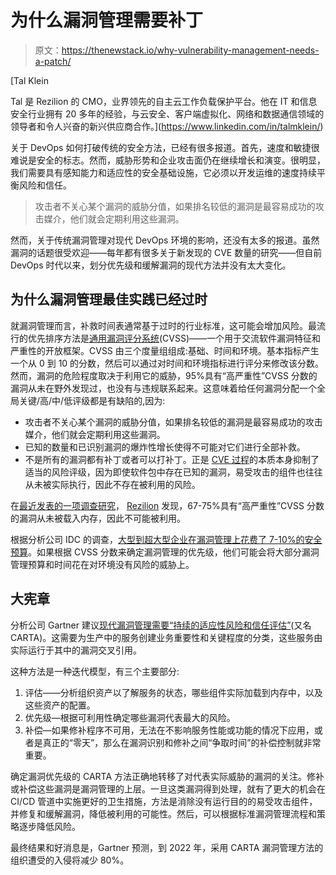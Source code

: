 # 为什么漏洞管理需要补丁

> 原文：<https://thenewstack.io/why-vulnerability-management-needs-a-patch/>

[](https://www.linkedin.com/in/talmklein/)

 [Tal Klein

Tal 是 Rezilion 的 CMO，业界领先的自主云工作负载保护平台。他在 IT 和信息安全行业拥有 20 多年的经验，与云安全、客户端虚拟化、网络和数据通信领域的领导者和令人兴奋的新兴供应商合作。](https://www.linkedin.com/in/talmklein/) [](https://www.linkedin.com/in/talmklein/)

关于 DevOps 如何打破传统的安全方法，已经有很多报道。首先，速度和敏捷很难说是安全的标志。然而，威胁形势和企业攻击面仍在继续增长和演变。很明显，我们需要具有感知能力和适应性的安全基础设施，它必须以开发运维的速度持续平衡风险和信任。

> 攻击者不关心某个漏洞的威胁分值，如果排名较低的漏洞是最容易成功的攻击媒介，他们就会定期利用这些漏洞。

然而，关于传统漏洞管理对现代 DevOps 环境的影响，还没有太多的报道。虽然漏洞的话题很受欢迎——每年都有很多关于新发现的 CVE 数量的研究——但自前 DevOps 时代以来，划分优先级和缓解漏洞的现代方法并没有太大变化。

## 为什么漏洞管理最佳实践已经过时

就漏洞管理而言，补救时间表通常基于过时的行业标准，这可能会增加风险。最流行的优先排序方法是[通用漏洞评分系统](https://www.first.org/cvss/)(CVSS)——一个用于交流软件漏洞特征和严重性的开放框架。CVSS 由三个度量组组成:基础、时间和环境。基本指标产生一个从 0 到 10 的分数，然后可以通过对时间和环境指标进行评分来修改该分数。然而，漏洞的危险程度取决于利用它的威胁，95%具有“高严重性”CVSS 分数的漏洞从未在野外发现过，也没有与违规联系起来。这意味着给任何漏洞分配一个全局关键/高/中/低评级都是有缺陷的,因为:

*   攻击者不关心某个漏洞的威胁分值，如果排名较低的漏洞是最容易成功的攻击媒介，他们就会定期利用这些漏洞。
*   已知的数量和已识别漏洞的爆炸性增长使得不可能对它们进行全部补救。
*   不是所有的漏洞都有补丁或者可以打补丁。正是 [CVE 过程](https://warroom.rsmus.com/beginners-guide-cve-process/)的本质本身抑制了适当的风险评级，因为即使软件包中存在已知的漏洞，易受攻击的组件也往往从未被实际执行，因此不存在被利用的风险。

在[最近发表的一项调查研究](https://www.rezilion.com/wp-content/uploads/2019/11/Rezilion-CARTA-Runtime-Vuln-Memory-Analysis-Report.pdf)， [Rezilion](http://www.rezilion.com) 发现，67-75%具有“高严重性”CVSS 分数的漏洞从未被载入内存，因此不可能被利用。

根据分析公司 IDC 的调查，[大型到超大型企业在漏洞管理上花费了 7-10%的安全预算](https://www.idc.com/getdoc.jsp?containerId=IDC_P33461)。如果根据 CVSS 分数来确定漏洞管理的优先级，他们可能会将大部分漏洞管理预算和时间花在对环境没有风险的威胁上。

## 大宪章

分析公司 Gartner 建议[现代漏洞管理需要“持续的适应性风险和信任评估”](https://www.gartner.com/document/3887782?ref=solrAll&refval=243752728)(又名 CARTA)。这需要为生产中的服务创建业务重要性和关键程度的分类，这些服务由实际运行于其中的漏洞交叉引用。

这种方法是一种迭代模型，有三个主要部分:

1.  评估——分析组织资产以了解服务的状态，哪些组件实际加载到内存中，以及这些资产的配置。
2.  优先级—根据可利用性确定哪些漏洞代表最大的风险。
3.  补偿—如果修补程序不可用，无法在不影响服务性能或功能的情况下应用，或者是真正的“零天”，那么在漏洞识别和修补之间“争取时间”的补偿控制就非常重要。

确定漏洞优先级的 CARTA 方法正确地转移了对代表实际威胁的漏洞的关注。修补或补偿这些漏洞是漏洞管理的上层。一旦这类漏洞得到处理，就有了更大的机会在 CI/CD 管道中实施更好的卫生措施，方法是消除没有运行目的的易受攻击组件，并修复和缓解漏洞，降低被利用的可能性。然后，可以根据标准漏洞管理流程和策略逐步降低风险。

最终结果和好消息是，Gartner 预测，到 2022 年，采用 CARTA 漏洞管理方法的组织遭受的入侵将减少 80%。

<svg xmlns:xlink="http://www.w3.org/1999/xlink" viewBox="0 0 68 31" version="1.1"><title>Group</title> <desc>Created with Sketch.</desc></svg>